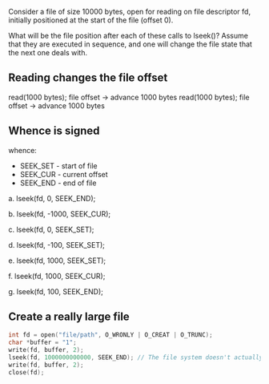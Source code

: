 Consider a file of size 10000 bytes, open for reading on file descriptor fd, initially positioned at the start of the file (offset 0).

What will be the file position after each of these calls to lseek()?
Assume that they are executed in sequence, and one will change the file state that the next one deals with.

## Reading changes the file offset

read(1000 bytes); file offset -> advance 1000 bytes
read(1000 bytes); file offset -> advance 1000 bytes

## Whence is signed

whence:
 - SEEK_SET - start of file
 - SEEK_CUR - current offset
 - SEEK_END - end of file

a. lseek(fd, 0, SEEK_END);


b. lseek(fd, -1000, SEEK_CUR);


c. lseek(fd, 0, SEEK_SET);


d. lseek(fd, -100, SEEK_SET);


e. lseek(fd, 1000, SEEK_SET);


f. lseek(fd, 1000, SEEK_CUR);


g. lseek(fd, 100, SEEK_END);



## Create a really large file

```c
int fd = open("file/path", O_WRONLY | O_CREAT | O_TRUNC);
char *buffer = "1";
write(fd, buffer, 2);
lseek(fd, 1000000000000, SEEK_END); // The file system doesn't actually allocate this much space.
write(fd, buffer, 2);
close(fd);
```

